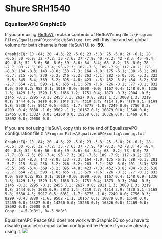 # Shure SRH1540
### EqualizerAPO GraphicEQ
If you are using [HeSuVi](https://sourceforge.net/projects/hesuvi/), replace contents of HeSuVi's eq file `C:\Program Files\EqualizerAPO\config\HeSuVi\eq.txt` with this line and set global volume for both channels from HeSuVi UI to **-59**.
```
GraphicEQ: 10 -84; 20 -4.3; 22 -5.0; 23 -5.3; 25 -5.8; 26 -6.1; 28 -6.5; 30 -6.9; 32 -7.2; 35 -7.6; 37 -7.9; 40 -8.2; 42 -8.3; 45 -8.4; 49 -8.5; 52 -8.6; 56 -8.6; 59 -8.6; 64 -8.4; 68 -8.2; 73 -8.0; 78 -7.7; 83 -7.5; 89 -7.4; 95 -7.3; 102 -7.5; 109 -7.9; 117 -8.2; 125 -8.3; 134 -8.3; 143 -8.0; 153 -7.3; 164 -6.0; 175 -6.1; 188 -6.1; 201 -5.7; 215 -5.4; 230 -5.2; 246 -5.2; 263 -5.1; 282 -5.0; 301 -5.3; 323 -5.5; 345 -5.4; 369 -5.2; 395 -4.8; 423 -4.3; 452 -3.8; 484 -3.2; 518 -2.7; 554 -2.1; 593 -1.6; 635 -1.1; 679 -0.6; 726 -0.2; 777 -0.1; 832 0.0; 890 0.2; 952 0.1; 1019 -0.0; 1090 -0.0; 1167 0.4; 1248 0.9; 1336 1.3; 1429 1.5; 1529 1.5; 1636 1.2; 1751 0.4; 1873 -0.3; 2004 -0.5; 2145 -0.1; 2295 -0.1; 2455 0.1; 2627 0.8; 2811 1.3; 3008 1.3; 3219 0.8; 3444 0.9; 3685 0.9; 3943 1.4; 4219 2.7; 4514 3.9; 4830 5.1; 5168 5.8; 5530 4.5; 5917 0.5; 6331 -1.7; 6775 -1.0; 7249 0.0; 7756 0.3; 8299 -0.4; 8880 -1.6; 9502 -1.1; 10167 0.0; 10879 0.0; 11640 0.0; 12455 0.0; 13327 0.0; 14260 0.0; 15258 0.0; 16326 0.0; 17469 0.0; 18692 0.0; 20000 0.0
```
If you are not using HeSuVi, copy this to the end of EqualizerAPO configuration file `C:\Program Files\EqualizerAPO\config\config.txt`.
```
GraphicEQ: 10 -84; 20 -4.3; 22 -5.0; 23 -5.3; 25 -5.8; 26 -6.1; 28 -6.5; 30 -6.9; 32 -7.2; 35 -7.6; 37 -7.9; 40 -8.2; 42 -8.3; 45 -8.4; 49 -8.5; 52 -8.6; 56 -8.6; 59 -8.6; 64 -8.4; 68 -8.2; 73 -8.0; 78 -7.7; 83 -7.5; 89 -7.4; 95 -7.3; 102 -7.5; 109 -7.9; 117 -8.2; 125 -8.3; 134 -8.3; 143 -8.0; 153 -7.3; 164 -6.0; 175 -6.1; 188 -6.1; 201 -5.7; 215 -5.4; 230 -5.2; 246 -5.2; 263 -5.1; 282 -5.0; 301 -5.3; 323 -5.5; 345 -5.4; 369 -5.2; 395 -4.8; 423 -4.3; 452 -3.8; 484 -3.2; 518 -2.7; 554 -2.1; 593 -1.6; 635 -1.1; 679 -0.6; 726 -0.2; 777 -0.1; 832 0.0; 890 0.2; 952 0.1; 1019 -0.0; 1090 -0.0; 1167 0.4; 1248 0.9; 1336 1.3; 1429 1.5; 1529 1.5; 1636 1.2; 1751 0.4; 1873 -0.3; 2004 -0.5; 2145 -0.1; 2295 -0.1; 2455 0.1; 2627 0.8; 2811 1.3; 3008 1.3; 3219 0.8; 3444 0.9; 3685 0.9; 3943 1.4; 4219 2.7; 4514 3.9; 4830 5.1; 5168 5.8; 5530 4.5; 5917 0.5; 6331 -1.7; 6775 -1.0; 7249 0.0; 7756 0.3; 8299 -0.4; 8880 -1.6; 9502 -1.1; 10167 0.0; 10879 0.0; 11640 0.0; 12455 0.0; 13327 0.0; 14260 0.0; 15258 0.0; 16326 0.0; 17469 0.0; 18692 0.0; 20000 0.0
Copy: L=-5.9dB*l, R=-5.9dB*R
```
EqualizerAPO Peace GUI does not work with GraphicEQ so you have to disable parametric equalization configured by Peace if you are already using it.
![](https://raw.githubusercontent.com/jaakkopasanen/AutoEq/master/results/Headphone.com/innerfidelity/onear/Shure%20SRH1540/Shure%20SRH1540.png)

